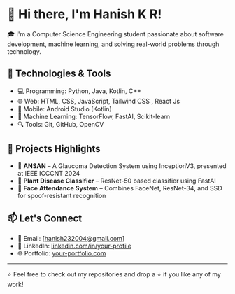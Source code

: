 # 👋 Hi there, I'm Hanish K R!

🎓 I'm a Computer Science Engineering student passionate about software development, machine learning, and solving real-world problems through technology.

## 🔧 Technologies & Tools
- 💻 Programming: Python, Java, Kotlin, C++
- 🌐 Web: HTML, CSS, JavaScript, Tailwind CSS , React Js
- 📱 Mobile: Android Studio (Kotlin)
- 🧠 Machine Learning: TensorFlow, FastAI, Scikit-learn
- 🔍 Tools: Git, GitHub, OpenCV

## 📌 Projects Highlights
- 🧿 **ANSAN** – A Glaucoma Detection System using InceptionV3, presented at IEEE ICCCNT 2024
- 🧪 **Plant Disease Classifier** – ResNet-50 based classifier using FastAI
- 🐍 **Face Attendance System** – Combines FaceNet, ResNet-34, and SSD for spoof-resistant recognition

## 📫 Let's Connect
- 📧 Email: [hanish232004@gmail.com]
- 💼 LinkedIn: [linkedin.com/in/your-profile]([https://linkedin.com/in/your-profile](https://www.linkedin.com/in/hanish-k-r-8402b0226/))
- 🌐 Portfolio: [your-portfolio.com](https://your-portfolio.com)

---

⭐ Feel free to check out my repositories and drop a ⭐ if you like any of my work!

